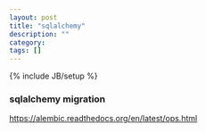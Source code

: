 ```yaml
---
layout: post
title: "sqlalchemy"
description: ""
category: 
tags: []
---
```

{% include JB/setup %}

### sqlalchemy migration
https://alembic.readthedocs.org/en/latest/ops.html
